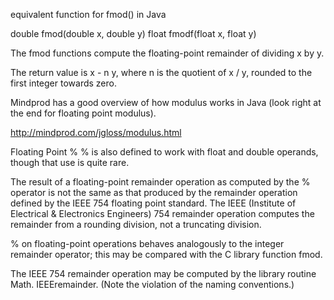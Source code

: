 equivalent function for fmod() in Java

double fmod(double x, double y)
float fmodf(float x, float y)

The fmod functions compute the floating-point remainder of dividing x by y.

The return value is x - n y, where n is the quotient of x / y, rounded to the first integer towards zero.

Mindprod has a good overview of how modulus works in Java (look right at the end for floating point modulus).

http://mindprod.com/jgloss/modulus.html

Floating Point %
% is also defined to work with float and double operands, though that use is quite rare.

The result of a floating-point remainder operation as computed by the % operator is not the same as that produced by the remainder operation defined by the IEEE 754 floating point standard.
The IEEE (Institute of Electrical & Electronics Engineers) 754 remainder operation computes the remainder from a rounding division, not a truncating division.

% on floating-point operations behaves analogously to the integer remainder operator;
this may be compared with the C library function fmod.

The IEEE 754 remainder operation may be computed by the library routine Math. IEEEremainder.
(Note the violation of the naming conventions.)
